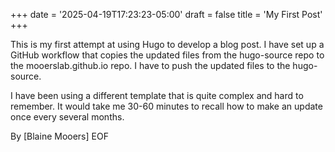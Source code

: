 +++
date = '2025-04-19T17:23:23-05:00'
draft = false
title = 'My First Post'
+++

This is my first attempt at using Hugo to develop a blog post. 
I have set up a GitHub workflow that copies the updated files from the hugo-source repo to the mooerslab.github.io repo.
I have to push the updated files to the hugo-source.

I have been using a different template that is quite complex and hard to remember. 
It would take me 30-60 minutes to recall how to make an update once every several months.

By [Blaine Mooers]
EOF